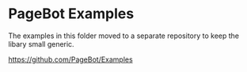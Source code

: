 # PageBot Examples

The examples in this folder moved to a separate repository to keep the libary small generic.

https://github.com/PageBot/Examples